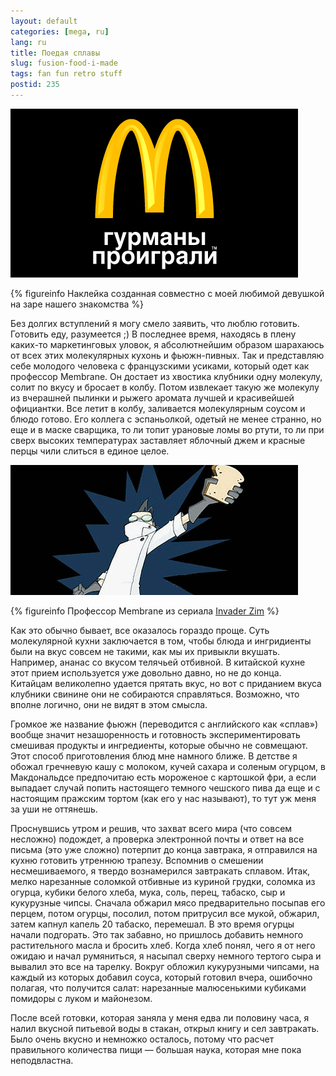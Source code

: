 ```yaml
---
layout: default
categories: [mega, ru]
lang: ru
title: Поедая сплавы
slug: fusion-food-i-made
tags: fan fun retro stuff 
postid: 235
---
```

<img src='/o_O/fusion-food-i-made/mcdo.png' alt='McDonald’s Gourmet failed'  width="460" height="270"/>


{% figureinfo Наклейка созданная совместно с моей любимой девушкой на заре нашего знакомства %}



Без долгих вступлений я могу смело заявить, что люблю готовить. Готовить еду, разумеется ;) В последнее время, находясь в плену каких-то маркетинговых уловок, я абсолютнейшим образом шарахаюсь от всех этих молекулярных кухонь и фьюжн-пивных. Так и представляю себе молодого человека с французскими усиками, который одет как профессор Membrane. Он достает из хвостика клубники одну молекулу, солит по вкусу и бросает в колбу. Потом извлекает такую же молекулу из вчерашней пылинки и рыжего аромата лучшей и красивейшей официантки. Все летит в колбу, заливается молекулярным соусом и блюдо готово. Его коллега c эспаньолкой, одетый не менее странно, но еще и в маске сварщика, то ли топит урановые ломы во ртути, то ли при сверх высоких температурах заставляет яблочный джем и красные перцы чили слиться в единое целое.
<!--more-->
<img src='/o_O/fusion-food-i-made/membrane.png' alt='membrane.png'  width="460" height="208"/>


{% figureinfo Профессор Membrane из сериала <a href="http://www.nick.com/all_nick/tv_supersites/zim/">Invader Zim</a> %}



Как это обычно бывает, все оказалось гораздо проще. Суть молекулярной кухни заключается в том, чтобы блюда и ингридиенты были на вкус совсем не такими, как мы их привыкли вкушать. Например, ананас со вкусом телячьей отбивной. В китайской кухне этот прием используется уже довольно давно, но не до конца. Китайцам великолепно удается прятать вкус, но вот с приданием вкуса клубники свинине они не собираются справляться. Возможно, что вполне логично, они не видят в этом смысла.

Громкое же название фьюжн (переводится с английского как «сплав») вообще значит незашоренность и готовность экспериментировать смешивая продукты и ингредиенты, которые обычно не совмещают. Этот способ приготовления блюд мне намного ближе. В детстве я обожал гречневую кашу с молоком, кучей сахара и соленым огурцом, в Макдональдсе предпочитаю есть мороженое с картошкой фри, а если выпадает случай попить настоящего темного чешского пива да еще и с настоящим пражским тортом (как его у нас называют), то тут уж меня за уши не оттянешь.

Проснувшись утром и решив, что захват всего мира (что совсем несложно) подождет, а проверка электронной почты и ответ на все письма (это уже сложно) потерпит до конца завтрака, я отправился на кухню готовить утреннюю трапезу. Вспомнив о смешении несмешиваемого, я твердо вознамерился завтракать сплавом. Итак, мелко нарезанные соломкой отбивные из куриной грудки, соломка из огурца, кубики белого хлеба, мука, соль, перец, табаско, сыр и кукурузные чипсы. Сначала обжарил мясо предварительно посыпав его перцем, потом огурцы, посолил, потом притрусил все мукой, обжарил, затем капнул капель 20 табаско, перемешал. В это время огурцы начали подгорать. Это так забавно, но пришлось добавить немного растительного масла и бросить хлеб. Когда хлеб понял, чего я от него ожидаю и начал румяниться, я насыпал сверху немного тертого сыра и вывалил это все на тарелку. Вокруг обложил кукурузными чипсами, на каждый из которых добавил соуса, который готовил вчера, ошибочно полагая, что получится салат: нарезанные малюсенькими кубиками помидоры с луком и майонезом.

После всей готовки, которая заняла у меня едва ли половину часа, я налил вкусной питьевой воды в стакан, открыл книгу и сел завтракать. Было очень вкусно и немножко осталось, потому что расчет правильного количества пищи — большая наука, которая мне пока неподвластна.